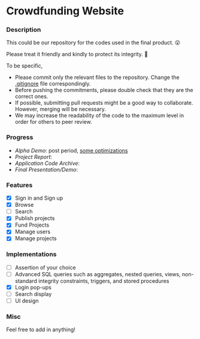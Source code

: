 # Crowdfunding Website

### Description

This could be our repository for the codes used in the final product. 😮

Please treat it friendly and kindly to protect its integrity. 🤣

To be specific,
- Please commit only the relevant files to the repository. Change the [.gitignore](/.gitignore) file correspondingly.
- Before pushing the commitments, please double check that they are the correct ones.
- If possible, submitting pull requests might be a good way to collaborate. However, merging will be necessary.
- We may increase the readability of the code to the maximum level in order for others to peer review.

### Progress

- _Alpha Demo_: post period, [some optimizations](//github.com/CS2102-AY1819S1-Group10/alpha)
- _Project Report_: 
- _Application Code Archive_: 
- _Final Presentation/Demo_: 

### Features

- [x] Sign in and Sign up
- [x] Browse
- [ ] Search
- [x] Publish projects
- [x] Fund Projects
- [x] Manage users
- [x] Manage projects

### Implementations

- [ ] Assertion of your choice
- [ ] Advanced SQL queries such as aggregates, nested queries, views, non-standard integrity constraints, triggers, and stored procedures
- [x] Login pop-ups
- [ ] Search display
- [ ] UI design

### Misc

Feel free to add in anything!
